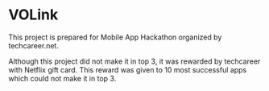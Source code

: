 # VOLink

This project is prepared for Mobile App Hackathon organized by techcareer.net.

Although this project did not make it in top 3, it was rewarded by techcareer with Netflix gift card. This reward was given to 10 most successful apps which could not make it in top 3.


